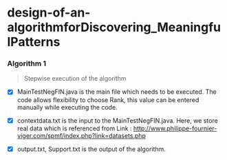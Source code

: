 # design-of-an-algorithmforDiscovering_MeaningfulPatterns

### Algorithm 1
> Stepwise execution of the algorithm


- [x] MainTestNegFIN.java is the main file which needs to be executed. The code allows flexibility to choose Rank, 
this value can be entered manually while executing the code.

- [x] contextdata.txt is the input to the MainTestNegFIN.java. 
Here, we store real data which is referenced from Link : http://www.philippe-fournier-viger.com/spmf/index.php?link=datasets.php

- [x] output.txt, Support.txt is the output of the algorithm. 
